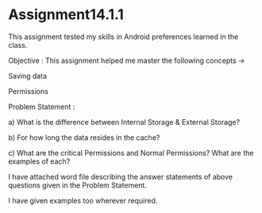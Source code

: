# Assignment14.1.1

This assignment tested my skills in Android preferences learned in the class.

Objective : This assignment helped me master the following concepts ->

Saving data

Permissions

Problem Statement :

a) What is the difference between Internal Storage & External Storage? 

b) For how long the data resides in the cache?

c) What are the critical Permissions and Normal Permissions? What are the examples of each?

I have attached word file describing the answer statements of above questions given in the Problem Statement.

I have given examples too wherever required.
